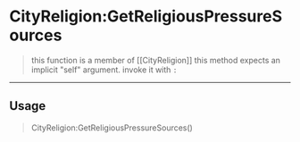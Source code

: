# CityReligion:GetReligiousPressureSources
> this function is a member of [[CityReligion]]
> this method expects an implicit "self" argument. invoke it with `:`
-----
## Usage
> CityReligion:GetReligiousPressureSources()
